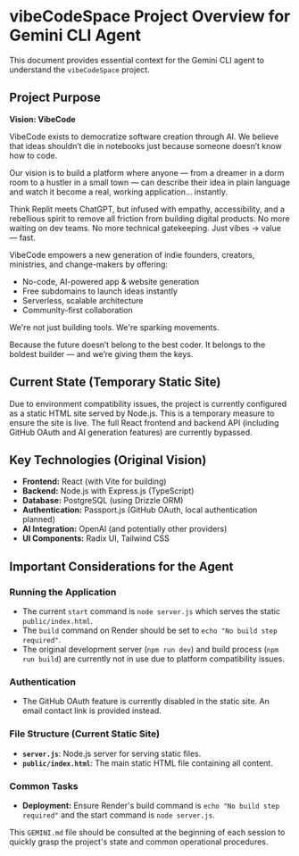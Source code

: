 # vibeCodeSpace Project Overview for Gemini CLI Agent

This document provides essential context for the Gemini CLI agent to understand the `vibeCodeSpace` project.

## Project Purpose

**Vision: VibeCode**

VibeCode exists to democratize software creation through AI.
We believe that ideas shouldn’t die in notebooks just because someone doesn’t know how to code.

Our vision is to build a platform where anyone — from a dreamer in a dorm room to a hustler in a small town — can describe their idea in plain language and watch it become a real, working application… instantly.

Think Replit meets ChatGPT, but infused with empathy, accessibility, and a rebellious spirit to remove all friction from building digital products.
No more waiting on dev teams. No more technical gatekeeping.
Just vibes → value — fast.

VibeCode empowers a new generation of indie founders, creators, ministries, and change-makers by offering:

- No-code, AI-powered app & website generation
- Free subdomains to launch ideas instantly
- Serverless, scalable architecture
- Community-first collaboration

We're not just building tools.
We're sparking movements.

Because the future doesn’t belong to the best coder.
It belongs to the boldest builder — and we’re giving them the keys.

## Current State (Temporary Static Site)

Due to environment compatibility issues, the project is currently configured as a static HTML site served by Node.js. This is a temporary measure to ensure the site is live. The full React frontend and backend API (including GitHub OAuth and AI generation features) are currently bypassed.

## Key Technologies (Original Vision)

- **Frontend:** React (with Vite for building)
- **Backend:** Node.js with Express.js (TypeScript)
- **Database:** PostgreSQL (using Drizzle ORM)
- **Authentication:** Passport.js (GitHub OAuth, local authentication planned)
- **AI Integration:** OpenAI (and potentially other providers)
- **UI Components:** Radix UI, Tailwind CSS

## Important Considerations for the Agent

### Running the Application

- The current `start` command is `node server.js` which serves the static `public/index.html`.
- The `build` command on Render should be set to `echo "No build step required"`.
- The original development server (`npm run dev`) and build process (`npm run build`) are currently not in use due to platform compatibility issues.

### Authentication

- The GitHub OAuth feature is currently disabled in the static site. An email contact link is provided instead.

### File Structure (Current Static Site)

- **`server.js`**: Node.js server for serving static files.
- **`public/index.html`**: The main static HTML file containing all content.

### Common Tasks

- **Deployment:** Ensure Render's build command is `echo "No build step required"` and the start command is `node server.js`.

This `GEMINI.md` file should be consulted at the beginning of each session to quickly grasp the project's state and common operational procedures.
